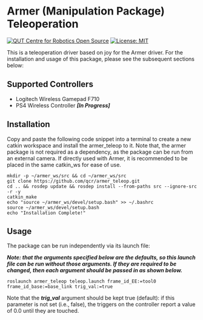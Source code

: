 # Armer (Manipulation Package) Teleoperation
[![QUT Centre for Robotics Open Source](https://github.com/qcr/qcr.github.io/raw/master/misc/badge.svg)](https://qcr.github.io)
[![License: MIT](https://img.shields.io/badge/License-MIT-yellow.svg)](https://opensource.org/licenses/MIT)

This is a teleoperation driver based on joy for the Armer driver. For the installation and usage of this package, please see the subsequent sections below:

## Supported Controllers
- Logitech Wireless Gamepad F710
- PS4 Wireless Controller ***[In Progress]***

## Installation
Copy and paste the following code snippet into a terminal to create a new catkin workspace and install the armer_teleop to it. Note that, the armer package is not required as a dependency, as the package can be run from an external camera. If directly used with Armer, it is recommended to be placed in the same catkin_ws for ease of use.

```
mkdir -p ~/armer_ws/src && cd ~/armer_ws/src
git clone https://github.com/qcr/armer_teleop.git
cd .. && rosdep update && rosdep install --from-paths src --ignore-src -r -y
catkin_make
echo "source ~/armer_ws/devel/setup.bash" >> ~/.bashrc
source ~/armer_ws/devel/setup.bash
echo "Installation Complete!"
```

## Usage
The package can be run independently via its launch file:

***Note: that the arguments specified below are the defaults, so this launch file can be run without those arguments. If they are required to be changed, then each argument should be passed in as shown below.***
```
roslaunch armer_teleop teleop.launch frame_id_EE:=tool0 frame_id_base:=base_link trig_val:=true
```

Note that the ***trig_val*** argument should be kept true (default): if this parameter is not set (i.e., false), the triggers on the controller report a value of 0.0 until they are touched.



